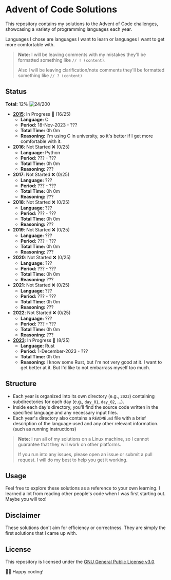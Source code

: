 # Advent of Code Solutions

This repository contains my solutions to the Advent of Code challenges,
showcasing a variety of programming languages each year.

Languages I chose are languages I want to learn or languages I want to get more
comfortable with.

> **Note:** I will be leaving comments with my mistakes they'll be formatted something like `// ! (content)`.
> 
> Also I will be leaving clarification/note comments they'll be formatted something like `// ? (content)`

## Status

**Total:** 12% ![24/200](https://progress-bar.dev/24/?scale=200&width=200&suffix=/200 "Progress")

- **[2015](2015/README.md)**: In Progress 🚧 (16/25)
    - **Language:** C
    - **Period:** 18-Nov-2023 - ???
    - **Total Time:** 0h 0m
    - **Reasoning:** I'm using C in university, so it's better if I get more comfortable with it.
- **2016**: Not Started ❌ (0/25)
    - **Language:** Python
    - **Period:** ??? - ???
    - **Total Time:** 0h 0m
    - **Reasoning:** ???
- **2017**: Not Started ❌ (0/25)
    - **Language:** ???
    - **Period:** ??? - ???
    - **Total Time:** 0h 0m
    - **Reasoning:** ???
- **2018**: Not Started ❌ (0/25)
    - **Language:** ???
    - **Period:** ??? - ???
    - **Total Time:** 0h 0m
    - **Reasoning:** ???
- **2019**: Not Started ❌ (0/25)
    - **Language:** ???
    - **Period:** ??? - ???
    - **Total Time:** 0h 0m
    - **Reasoning:** ???
- **2020**: Not Started ❌ (0/25)
    - **Language:** ???
    - **Period:** ??? - ???
    - **Total Time:** 0h 0m
    - **Reasoning:** ???
- **2021**: Not Started ❌ (0/25)
    - **Language:** ???
    - **Period:** ??? - ???
    - **Total Time:** 0h 0m
    - **Reasoning:** ???
- **2022**: Not Started ❌ (0/25)
    - **Language:** ???
    - **Period:** ??? - ???
    - **Total Time:** 0h 0m
    - **Reasoning:** ???
- **[2023](2023/README.md)**: In Progress 🚧 (8/25)
    - **Language:** Rust
    - **Period:** 1-December-2023 - ???
    - **Total Time:** 0h 0m
    - **Reasoning:** I know some Rust, but I'm not very good at it. I want to get better at it. But I'd like to not embarrass myself too much.

## Structure

- Each year is organized into its own directory (e.g., `2023`) containing
  subdirectories for each day (e.g., `day_01`, `day_02`, ...).
- Inside each day's directory, you'll find the source code written in the
  specified language and any necessary input files.
- Each year's directory also contains a `README.md` file with a brief
  description of the language used and any other relevant information. 
  (such as running instructions)

> **Note:** I run all of my solutions on a Linux machine, so I cannot guarantee
> that they will work on other platforms. 
> 
> If you run into any issues, please open an issue or submit a pull request. 
> I will do my best to help you get it working.

## Usage

Feel free to explore these solutions as a reference to your own learning. 
I learned a lot from reading other people's code when I was first starting out.
Maybe you will too!

## Disclaimer

These solutions don't aim for efficiency or correctness. They are simply the
first solutions that I came up with.

## License
This repository is licensed under the [GNU General Public License v3.0](LICENSE).

🎄🌟 Happy coding!
